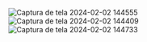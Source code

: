 ![Captura de tela 2024-02-02 144555](https://github.com/Jezebel1990/the-dicee-game/assets/75287031/c4541991-3248-46bc-8b36-503f2406e5ba)
![Captura de tela 2024-02-02 144409](https://github.com/Jezebel1990/the-dicee-game/assets/75287031/620e0bca-d0a5-4340-8b75-ab149b27c297)
![Captura de tela 2024-02-02 144733](https://github.com/Jezebel1990/the-dicee-game/assets/75287031/d1c32da4-afe1-4f28-bdef-d7f6eb474a1a)


